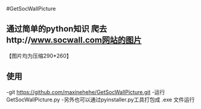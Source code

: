 #GetSocWallPicture
## 通过简单的python知识 爬去http://www.socwall.com网站的图片
【图片均为压缩290*260】

## 使用
  -git https://github.com/maxinehehe/GetSocWallPicture.git
  -运行 GetSocWallPicture.py
  -另外也可以通过pyinstaller.py工具打包成 .exe 文件运行
